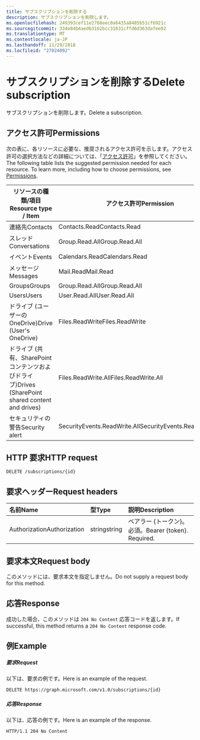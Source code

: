 ```yaml
---
title: サブスクリプションを削除する
description: サブスクリプションを削除します。
ms.openlocfilehash: 249393cef11e2768eec0a6435a8485b51cf6921c
ms.sourcegitcommit: 334e84b4aed63162bcc31831cffd6d363dafee02
ms.translationtype: MT
ms.contentlocale: ja-JP
ms.lasthandoff: 11/29/2018
ms.locfileid: "27024092"
---
```

# <a name="delete-subscription"></a><span data-ttu-id="8a230-103">サブスクリプションを削除する</span><span class="sxs-lookup"><span data-stu-id="8a230-103">Delete subscription</span></span>

<span data-ttu-id="8a230-104">サブスクリプションを削除します。</span><span class="sxs-lookup"><span data-stu-id="8a230-104">Delete a subscription.</span></span>

## <a name="permissions"></a><span data-ttu-id="8a230-105">アクセス許可</span><span class="sxs-lookup"><span data-stu-id="8a230-105">Permissions</span></span>

<span data-ttu-id="8a230-p101">次の表に、各リソースに必要な、推奨されるアクセス許可を示します。アクセス許可の選択方法などの詳細については、「[アクセス許可](/graph/permissions-reference)」を参照してください。</span><span class="sxs-lookup"><span data-stu-id="8a230-p101">The following table lists the suggested permission needed for each resource. To learn more, including how to choose permissions, see [Permissions](/graph/permissions-reference).</span></span>

| <span data-ttu-id="8a230-108">リソースの種類/項目</span><span class="sxs-lookup"><span data-stu-id="8a230-108">Resource type / Item</span></span>        | <span data-ttu-id="8a230-109">アクセス許可</span><span class="sxs-lookup"><span data-stu-id="8a230-109">Permission</span></span>          |
|-----------------------------|---------------------|
| <span data-ttu-id="8a230-110">連絡先</span><span class="sxs-lookup"><span data-stu-id="8a230-110">Contacts</span></span>                    | <span data-ttu-id="8a230-111">Contacts.Read</span><span class="sxs-lookup"><span data-stu-id="8a230-111">Contacts.Read</span></span>       |
| <span data-ttu-id="8a230-112">スレッド</span><span class="sxs-lookup"><span data-stu-id="8a230-112">Conversations</span></span>               | <span data-ttu-id="8a230-113">Group.Read.All</span><span class="sxs-lookup"><span data-stu-id="8a230-113">Group.Read.All</span></span>      |
| <span data-ttu-id="8a230-114">イベント</span><span class="sxs-lookup"><span data-stu-id="8a230-114">Events</span></span>                      | <span data-ttu-id="8a230-115">Calendars.Read</span><span class="sxs-lookup"><span data-stu-id="8a230-115">Calendars.Read</span></span>      |
| <span data-ttu-id="8a230-116">メッセージ</span><span class="sxs-lookup"><span data-stu-id="8a230-116">Messages</span></span>                    | <span data-ttu-id="8a230-117">Mail.Read</span><span class="sxs-lookup"><span data-stu-id="8a230-117">Mail.Read</span></span>           |
| <span data-ttu-id="8a230-118">Groups</span><span class="sxs-lookup"><span data-stu-id="8a230-118">Groups</span></span>                      | <span data-ttu-id="8a230-119">Group.Read.All</span><span class="sxs-lookup"><span data-stu-id="8a230-119">Group.Read.All</span></span>      |
| <span data-ttu-id="8a230-120">Users</span><span class="sxs-lookup"><span data-stu-id="8a230-120">Users</span></span>                       | <span data-ttu-id="8a230-121">User.Read.All</span><span class="sxs-lookup"><span data-stu-id="8a230-121">User.Read.All</span></span>       |
| <span data-ttu-id="8a230-122">ドライブ (ユーザーの OneDrive)</span><span class="sxs-lookup"><span data-stu-id="8a230-122">Drive  (User's OneDrive)</span></span>    | <span data-ttu-id="8a230-123">Files.ReadWrite</span><span class="sxs-lookup"><span data-stu-id="8a230-123">Files.ReadWrite</span></span>     |
| <span data-ttu-id="8a230-124">ドライブ (共有、SharePoint コンテンツおよびドライブ)</span><span class="sxs-lookup"><span data-stu-id="8a230-124">Drives (SharePoint shared content and drives)</span></span> | <span data-ttu-id="8a230-125">Files.ReadWrite.All</span><span class="sxs-lookup"><span data-stu-id="8a230-125">Files.ReadWrite.All</span></span> |
|<span data-ttu-id="8a230-126">セキュリティの警告</span><span class="sxs-lookup"><span data-stu-id="8a230-126">Security alert</span></span>| <span data-ttu-id="8a230-127">SecurityEvents.ReadWrite.All</span><span class="sxs-lookup"><span data-stu-id="8a230-127">SecurityEvents.ReadWrite.All</span></span> |

## <a name="http-request"></a><span data-ttu-id="8a230-128">HTTP 要求</span><span class="sxs-lookup"><span data-stu-id="8a230-128">HTTP request</span></span>

<!-- { "blockType": "ignored" } -->

```http
DELETE /subscriptions/{id}
```

## <a name="request-headers"></a><span data-ttu-id="8a230-129">要求ヘッダー</span><span class="sxs-lookup"><span data-stu-id="8a230-129">Request headers</span></span>

| <span data-ttu-id="8a230-130">名前</span><span class="sxs-lookup"><span data-stu-id="8a230-130">Name</span></span>       | <span data-ttu-id="8a230-131">型</span><span class="sxs-lookup"><span data-stu-id="8a230-131">Type</span></span> | <span data-ttu-id="8a230-132">説明</span><span class="sxs-lookup"><span data-stu-id="8a230-132">Description</span></span>|
|:-----------|:------|:----------|
| <span data-ttu-id="8a230-133">Authorization</span><span class="sxs-lookup"><span data-stu-id="8a230-133">Authorization</span></span>  | <span data-ttu-id="8a230-134">string</span><span class="sxs-lookup"><span data-stu-id="8a230-134">string</span></span>  | <span data-ttu-id="8a230-p102">ベアラー {トークン}。必須。</span><span class="sxs-lookup"><span data-stu-id="8a230-p102">Bearer {token}. Required.</span></span> |

## <a name="request-body"></a><span data-ttu-id="8a230-137">要求本文</span><span class="sxs-lookup"><span data-stu-id="8a230-137">Request body</span></span>

<span data-ttu-id="8a230-138">このメソッドには、要求本文を指定しません。</span><span class="sxs-lookup"><span data-stu-id="8a230-138">Do not supply a request body for this method.</span></span>

## <a name="response"></a><span data-ttu-id="8a230-139">応答</span><span class="sxs-lookup"><span data-stu-id="8a230-139">Response</span></span>

<span data-ttu-id="8a230-140">成功した場合、このメソッドは `204 No Content` 応答コードを返します。</span><span class="sxs-lookup"><span data-stu-id="8a230-140">If successful, this method returns a `204 No Content` response code.</span></span>

## <a name="example"></a><span data-ttu-id="8a230-141">例</span><span class="sxs-lookup"><span data-stu-id="8a230-141">Example</span></span>

##### <a name="request"></a><span data-ttu-id="8a230-142">要求</span><span class="sxs-lookup"><span data-stu-id="8a230-142">Request</span></span>

<span data-ttu-id="8a230-143">以下は、要求の例です。</span><span class="sxs-lookup"><span data-stu-id="8a230-143">Here is an example of the request.</span></span>
<!-- {
  "blockType": "request",
  "name": "delete_subscription"
}-->

```http
DELETE https://graph.microsoft.com/v1.0/subscriptions/{id}
```

##### <a name="response"></a><span data-ttu-id="8a230-144">応答</span><span class="sxs-lookup"><span data-stu-id="8a230-144">Response</span></span>

<span data-ttu-id="8a230-145">以下は、応答の例です。</span><span class="sxs-lookup"><span data-stu-id="8a230-145">Here is an example of the response.</span></span>
<!-- {
  "blockType": "response",
  "truncated": false,
  "@odata.type": "microsoft.graph.subscription"
} -->

```http
HTTP/1.1 204 No Content
```

<!-- {
  "type": "#page.annotation",
  "description": "Delete subscription",
  "keywords": "",
  "section": "documentation",
  "tocPath": ""
}-->
